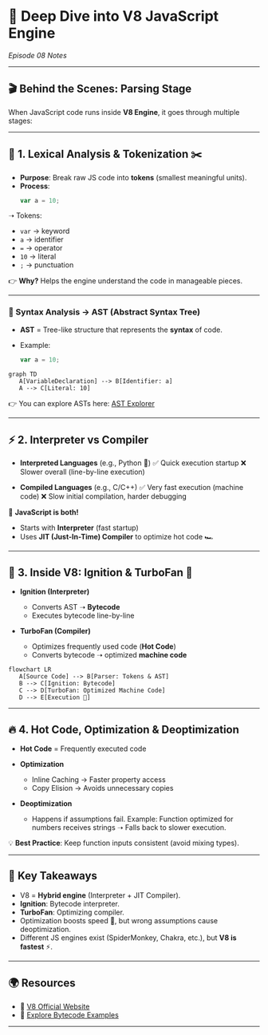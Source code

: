 
# 🧠 Deep Dive into V8 JavaScript Engine  
*Episode 08 Notes*

---

## 🎬 Behind the Scenes: Parsing Stage

When JavaScript code runs inside **V8 Engine**, it goes through multiple stages:

---

## 🔹 1. Lexical Analysis & Tokenization ✂️

- **Purpose**: Break raw JS code into **tokens** (smallest meaningful units).
- **Process**:
  ```js
  var a = 10;


➝ Tokens:

* `var` → keyword
* `a` → identifier
* `=` → operator
* `10` → literal
* `;` → punctuation

👉 **Why?** Helps the engine understand the code in manageable pieces.

---

### 🌳 Syntax Analysis → AST (Abstract Syntax Tree)

* **AST** = Tree-like structure that represents the **syntax** of code.
* Example:

  ```js
  var a = 10;
  ```

```mermaid
graph TD
   A[VariableDeclaration] --> B[Identifier: a]
   A --> C[Literal: 10]
```

👉 You can explore ASTs here: [AST Explorer](https://astexplorer.net/)

---

## ⚡ 2. Interpreter vs Compiler

* **Interpreted Languages** (e.g., Python 🐍)
  ✅ Quick execution startup
  ❌ Slower overall (line-by-line execution)

* **Compiled Languages** (e.g., C/C++)
  ✅ Very fast execution (machine code)
  ❌ Slow initial compilation, harder debugging

🔑 **JavaScript is both!**

* Starts with **Interpreter** (fast startup)
* Uses **JIT (Just-In-Time) Compiler** to optimize hot code 🏎️

---

## 🔹 3. Inside V8: Ignition & TurboFan 🚀

* **Ignition (Interpreter)**

  * Converts AST ➝ **Bytecode**
  * Executes bytecode line-by-line

* **TurboFan (Compiler)**

  * Optimizes frequently used code (**Hot Code**)
  * Converts bytecode ➝ optimized **machine code**

```mermaid
flowchart LR
   A[Source Code] --> B[Parser: Tokens & AST]
   B --> C[Ignition: Bytecode]
   C --> D[TurboFan: Optimized Machine Code]
   D --> E[Execution 🚀]
```

---

## 🔥 4. Hot Code, Optimization & Deoptimization

* **Hot Code** = Frequently executed code

* **Optimization**

  * Inline Caching → Faster property access
  * Copy Elision → Avoids unnecessary copies

* **Deoptimization**

  * Happens if assumptions fail.
    Example: Function optimized for numbers receives strings ➝ Falls back to slower execution.

💡 **Best Practice**: Keep function inputs consistent (avoid mixing types).

---

## 📌 Key Takeaways

* V8 = **Hybrid engine** (Interpreter + JIT Compiler).
* **Ignition**: Bytecode interpreter.
* **TurboFan**: Optimizing compiler.
* Optimization boosts speed 🚀, but wrong assumptions cause deoptimization.
* Different JS engines exist (SpiderMonkey, Chakra, etc.), but **V8 is fastest** ⚡.

---

## 🌍 Resources

* 🔗 [V8 Official Website](https://v8.dev)
* 🔗 [Explore Bytecode Examples](https://github.com/v8/v8/blob/master/test/cctest/interpreter/bytecode_expectations/IfConditions.golden)

---





